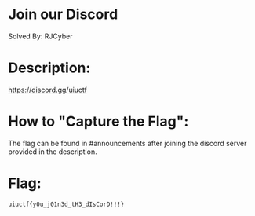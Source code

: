 # Join our Discord
Solved By: RJCyber

# Description:
https://discord.gg/uiuctf

# How to "Capture the Flag":
The flag can be found in #announcements after joining the discord server provided in the description.

# Flag:
```uiuctf{y0u_j01n3d_tH3_dIsCorD!!!}```
